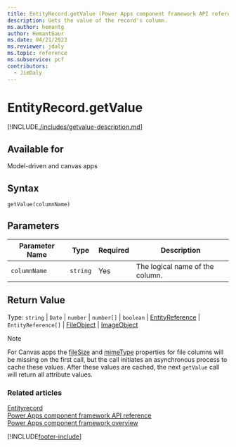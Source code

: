 ```yaml
---
title: EntityRecord.getValue (Power Apps component framework API reference) | Microsoft Docs
description: Gets the value of the record's column.
ms.author: hemantg
author: HemantGaur
ms.date: 04/21/2023
ms.reviewer: jdaly
ms.topic: reference
ms.subservice: pcf
contributors:
  - JimDaly
---
```


# EntityRecord.getValue

[!INCLUDE[./includes/getvalue-description.md](./includes/getvalue-description.md)]

## Available for

Model-driven and canvas apps

## Syntax

`getValue(columnName)`

## Parameters

| Parameter Name | Type     | Required | Description         |
| -------------- | -------- | -------- | ------------------- |
| `columnName`   | `string` | Yes      | The logical name of the column. |

## Return Value

Type: `string` | `Date` | `number` | `number[]` | `boolean` | [EntityReference](./../entityreference.md) | `EntityReference[]` | [FileObject](./../fileobject.md) | [ImageObject](./../imageobject.md)

> [!NOTE]
> For Canvas apps the [fileSize](../fileobject.md#filesize) and [mimeType](../fileobject.md#mimetype) properties for file columns will be missing on the first call, but the call initiates an asynchronous process to cache these values. After these values are cached, the next `getValue` call will return all attribute values.

### Related articles

[Entityrecord](../entityrecord.md)<br/>
[Power Apps component framework API reference](../../reference/index.md)<br/>
[Power Apps component framework overview](../../overview.md)

[!INCLUDE[footer-include](../../../../includes/footer-banner.md)]
